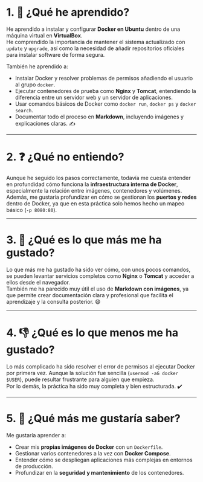 
# 1. 📘 ¿Qué he aprendido?

He aprendido a instalar y configurar **Docker en Ubuntu** dentro de una máquina virtual en **VirtualBox**.  
He comprendido la importancia de mantener el sistema actualizado con `update` y `upgrade`, así como la necesidad de añadir repositorios oficiales para instalar software de forma segura.  

También he aprendido a:  
- Instalar Docker y resolver problemas de permisos añadiendo el usuario al grupo `docker`.  
- Ejecutar contenedores de prueba como **Nginx** y **Tomcat**, entendiendo la diferencia entre un servidor web y un servidor de aplicaciones.  
- Usar comandos básicos de Docker como `docker run`, `docker ps` y `docker search`.  
- Documentar todo el proceso en **Markdown**, incluyendo imágenes y explicaciones claras. ✍️  

---

# 2. ❓ ¿Qué no entiendo?

Aunque he seguido los pasos correctamente, todavía me cuesta entender en profundidad cómo funciona la **infraestructura interna de Docker**, especialmente la relación entre imágenes, contenedores y volúmenes.  
Además, me gustaría profundizar en cómo se gestionan los **puertos y redes** dentro de Docker, ya que en esta práctica solo hemos hecho un mapeo básico (`-p 8080:80`).  

---

# 3. 🌟 ¿Qué es lo que más me ha gustado?

Lo que más me ha gustado ha sido ver cómo, con unos pocos comandos, se pueden levantar servicios completos como **Nginx** o **Tomcat** y acceder a ellos desde el navegador.  
También me ha parecido muy útil el uso de **Markdown con imágenes**, ya que permite crear documentación clara y profesional que facilita el aprendizaje y la consulta posterior. 😄  

---

# 4. 👎 ¿Qué es lo que menos me ha gustado?

Lo más complicado ha sido resolver el error de permisos al ejecutar Docker por primera vez. Aunque la solución fue sencilla (`usermod -aG docker $USER`), puede resultar frustrante para alguien que empieza.  
Por lo demás, la práctica ha sido muy completa y bien estructurada. ✔️  

---

# 5. 🚀 ¿Qué más me gustaría saber?

Me gustaría aprender a:  
- Crear mis **propias imágenes de Docker** con un `Dockerfile`.  
- Gestionar varios contenedores a la vez con **Docker Compose**.  
- Entender cómo se despliegan aplicaciones más complejas en entornos de producción.  
- Profundizar en la **seguridad y mantenimiento** de los contenedores.  

